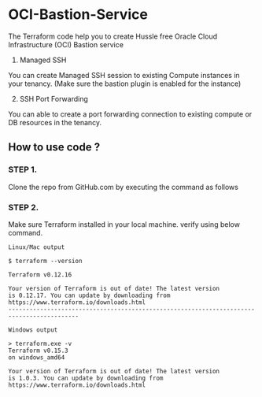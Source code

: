 # OCI-Bastion-Service
The Terraform code help you to create Hussle free Oracle Cloud Infrastructure (OCI) Bastion service

1. Managed SSH

You can create Managed SSH session to existing Compute instances in your tenancy. (Make sure the bastion plugin is enabled for the instance)

2. SSH Port Forwarding 

You can able to create a port forwarding connection to existing compute or DB resources in the tenancy. 

## How to use code ?

### STEP 1.

Clone the repo from GitHub.com by executing the command as follows 

### STEP 2.

Make sure Terraform installed in your local machine. verify using below command. 

```
Linux/Mac output

$ terraform --version

Terraform v0.12.16

Your version of Terraform is out of date! The latest version
is 0.12.17. You can update by downloading from https://www.terraform.io/downloads.html
------------------------------------------------------------------------------------------

Windows output

> terraform.exe -v
Terraform v0.15.3
on windows_amd64

Your version of Terraform is out of date! The latest version
is 1.0.3. You can update by downloading from https://www.terraform.io/downloads.html

```
